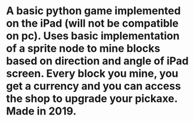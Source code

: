 # A basic python game implemented on the iPad (will not be compatible on pc). Uses basic implementation of a sprite node to mine blocks based on direction and angle of iPad screen. Every block you mine, you get a currency and you can access the shop to upgrade your pickaxe. Made in 2019.
